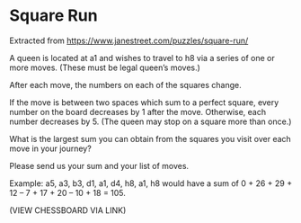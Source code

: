 # Square Run

Extracted from https://www.janestreet.com/puzzles/square-run/

A queen is located at a1 and wishes to travel to h8 via a series of one or more moves. (These must be legal queen’s moves.)

After each move, the numbers on each of the squares change.

If the move is between two spaces which sum to a perfect square, every number on the board decreases by 1 after the move. Otherwise, each number decreases by 5. (The queen may stop on a square more than once.)

What is the largest sum you can obtain from the squares you visit over each move in your journey?

Please send us your sum and your list of moves.

Example: a5, a3, b3, d1, a1, d4, h8, a1, h8 would have a sum of 0 + 26 + 29 + 12 – 7 + 17 + 20 – 10 + 18 = 105.

(VIEW CHESSBOARD VIA LINK)
